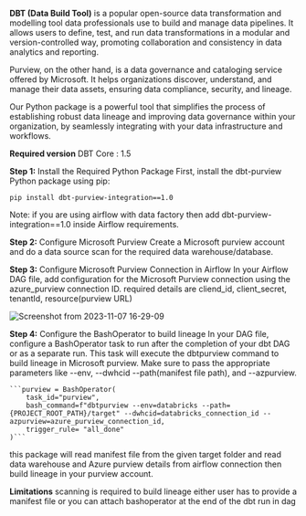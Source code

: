 **DBT (Data Build Tool)** is a popular open-source data transformation and modelling tool data professionals use to build and manage data pipelines. It allows users to define, test, and run data transformations in a modular and version-controlled way, promoting collaboration and consistency in data analytics and reporting.

Purview, on the other hand, is a data governance and cataloging service offered by Microsoft. It helps organizations discover, understand, and manage their data assets, ensuring data compliance, security, and lineage.

Our Python package is a powerful tool that simplifies the process of establishing robust data lineage and improving data governance within your organization, by seamlessly integrating with your data infrastructure and workflows.

**Required version**
DBT Core : 1.5 

**Step 1:** Install the Required Python Package
First, install the dbt-purview Python package using pip:

```pip install dbt-purview-integration==1.0```

Note: if you are using airflow with data factory then add  dbt-purview-integration==1.0 inside Airflow requirements.

**Step 2:** Configure Microsoft Purview
Create a Microsoft purview account and do a data source scan for the required data warehouse/database.

**Step 3:** Configure Microsoft Purview Connection in Airflow
In your Airflow DAG file, add configuration for the Microsoft Purview connection using the azure_purview connection ID. required details are cliend_id, client_secret, tenantId, resource(purview URL)

![Screenshot from 2023-11-07 16-29-09](https://github.com/ankitvalens/dbt-purview/assets/118506860/97e7d228-3235-41a4-958f-9d56446fc7c7)

**Step 4:** Configure the BashOperator to build lineage
In your DAG file, configure a BashOperator task to run after the completion of your dbt DAG or as a separate run. This task will execute the dbtpurview command to build lineage in Microsoft purview. Make sure to pass the appropriate parameters like --env, --dwhcid --path(manifest file path), and --azpurview.

    ```purview = BashOperator(
        task_id="purview",
        bash_command=f"dbtpurview --env=databricks --path={PROJECT_ROOT_PATH}/target" --dwhcid=databricks_connection_id --azpurview=azure_purview_connection_id,
        trigger_rule= "all_done"
    )```
this package will read manifest file from the given target folder and read data warehouse and Azure purview details from airflow connection then build lineage in your purview account.

**Limitations**
scanning is required to build lineage 
either user has to provide a manifest file or you can attach bashoperator at the end of the dbt run in dag


